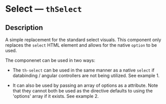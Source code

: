 # Select — `thSelect`

## Description

A simple replacement for the standard select visuals. This component only replaces the `select` HTML element and allows for the native `option` to be used.

The componenet can be used in two ways:

- The `th-select` can be used in the same manner as a native `select` if databinding / angular controllers are not being utilized. See example 1.

- It can also be used by passing an array of options as a attribute. Note that they cannot both be used as the directive defaults to using the 'options' array if it exists. See example 2.


